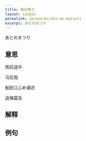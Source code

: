```yaml
---
title: 後の祭り
layout: single
permalink: /proverbs/ato-no-matsuri
excerpt: あとのまつり
---
```


あとのまつり

## 意思

雨后送伞

马后炮

船到江心补漏迟

追悔莫及

## 解释

## 例句

